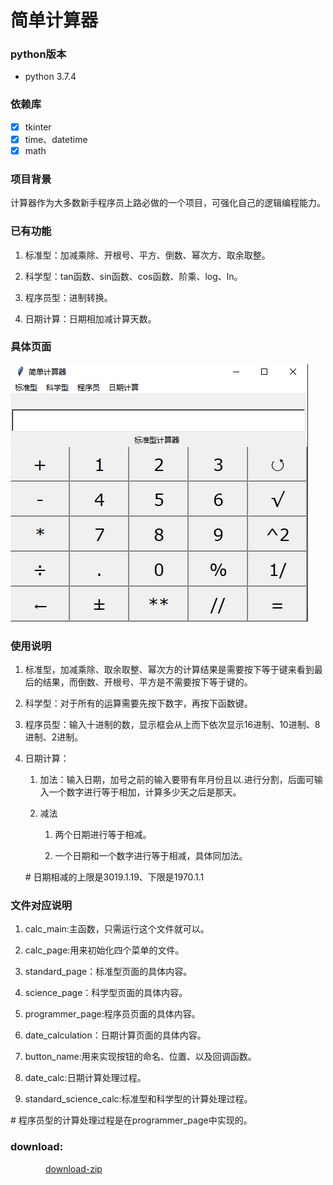 <!--
 * @Author: your name
 * @Date: 2019-12-16 19:14:57
 * @LastEditTime: 2019-12-17 11:44:18
 * @LastEditors: Please set LastEditors
 * @Description: In User Settings Edit
 * @FilePath: \calculator2.1.0\one-1\README.md
 -->

# 简单计算器

### python版本

+ python 3.7.4

### 依赖库

- [x] tkinter
- [x] time、datetime
- [x] math

### 项目背景

计算器作为大多数新手程序员上路必做的一个项目，可强化自己的逻辑编程能力。

### 已有功能

1. 标准型：加减乘除、开根号、平方、倒数、幂次方、取余取整。
2. 科学型：tan函数、sin函数、cos函数、阶乘、log、ln。

3. 程序员型：进制转换。

4. 日期计算：日期相加减计算天数。
   
### 具体页面


![简单计算器的具体页面](/具体页面.png)


### 使用说明

1. 标准型，加减乘除、取余取整、幂次方的计算结果是需要按下等于键来看到最后的结果，而倒数、开根号、平方是不需要按下等于键的。

2. 科学型：对于所有的运算需要先按下数字，再按下函数键。

3. 程序员型：输入十进制的数，显示框会从上而下依次显示16进制、10进制、8进制、2进制。

4. 日期计算：
   1. 加法：输入日期，加号之前的输入要带有年月份且以.进行分割，后面可输入一个数字进行等于相加，计算多少天之后是那天。

   2. 减法
      1. 两个日期进行等于相减。

      2. 一个日期和一个数字进行等于相减，具体同加法。

    \#  日期相减的上限是3019.1.19、下限是1970.1.1


### 文件对应说明

1. calc_main:主函数，只需运行这个文件就可以。

2. calc_page:用来初始化四个菜单的文件。

3. standard_page：标准型页面的具体内容。

4. science_page：科学型页面的具体内容。

5. programmer_page:程序员页面的具体内容。

6. date_calculation：日期计算页面的具体内容。

7. button_name:用来实现按钮的命名、位置、以及回调函数。

8. date_calc:日期计算处理过程。

9. standard_science_calc:标准型和科学型的计算处理过程。

\# 程序员型的计算处理过程是在programmer_page中实现的。

### download:

&#8195;&#8195;&#8195;&#8195;[download-zip](https://github.com/Gemini128663/calculator2.1.0
)

